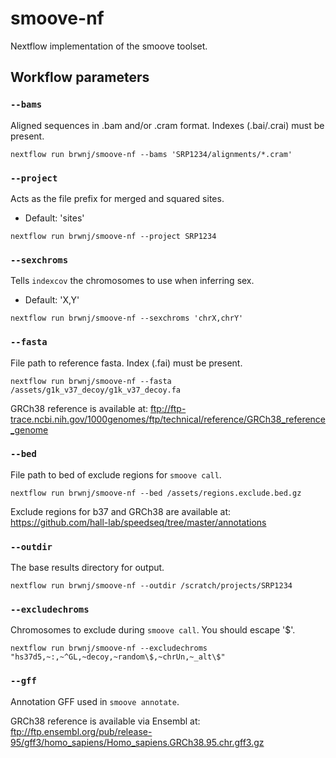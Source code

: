 # smoove-nf

Nextflow implementation of the smoove toolset.

## Workflow parameters

### `--bams`

Aligned sequences in .bam and/or .cram format. Indexes (.bai/.crai) must be
present.

```
nextflow run brwnj/smoove-nf --bams 'SRP1234/alignments/*.cram'
```

### `--project`

Acts as the file prefix for merged and squared sites.

* Default: 'sites'

```
nextflow run brwnj/smoove-nf --project SRP1234
```

### `--sexchroms`

Tells `indexcov` the chromosomes to use when inferring sex.

* Default: 'X,Y'

```
nextflow run brwnj/smoove-nf --sexchroms 'chrX,chrY'
```

### `--fasta`

File path to reference fasta. Index (.fai) must be present.

```
nextflow run brwnj/smoove-nf --fasta /assets/g1k_v37_decoy/g1k_v37_decoy.fa
```

GRCh38 reference is available at:
ftp://ftp-trace.ncbi.nih.gov/1000genomes/ftp/technical/reference/GRCh38_reference_genome

### `--bed`

File path to bed of exclude regions for `smoove call`.

```
nextflow run brwnj/smoove-nf --bed /assets/regions.exclude.bed.gz
```

Exclude regions for b37 and GRCh38 are available at:
https://github.com/hall-lab/speedseq/tree/master/annotations

### `--outdir`

The base results directory for output.

```
nextflow run brwnj/smoove-nf --outdir /scratch/projects/SRP1234
```

### `--excludechroms`

Chromosomes to exclude during `smoove call`. You should escape '$'.

```
nextflow run brwnj/smoove-nf --excludechroms "hs37d5,~:,~^GL,~decoy,~random\$,~chrUn,~_alt\$"
```

### `--gff`

Annotation GFF used in `smoove annotate`.

GRCh38 reference is available via Ensembl at:
ftp://ftp.ensembl.org/pub/release-95/gff3/homo_sapiens/Homo_sapiens.GRCh38.95.chr.gff3.gz
